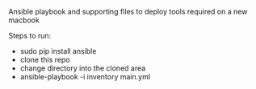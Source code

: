 Ansible playbook and supporting files to deploy tools required on a new macbook

Steps to run:
  - sudo pip install ansible
  - clone this repo
  - change directory into the cloned area
  - ansible-playbook -i inventory main.yml
